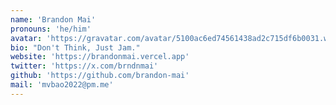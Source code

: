```yaml
---
name: 'Brandon Mai'
pronouns: 'he/him'
avatar: 'https://gravatar.com/avatar/5100ac6ed74561438ad2c715df6b0031.webp?size=256'
bio: "Don't Think, Just Jam."
website: 'https://brandonmai.vercel.app'
twitter: 'https://x.com/brndnmai'
github: 'https://github.com/brandon-mai'
mail: 'mvbao2022@pm.me'
---
```

